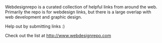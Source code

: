 Webdesignrepo is a curated collection of helpful links from around the web. Primarily the repo is for webdesign links, but there is a large overlap with web development and graphic design.

Help out by submitting links :)

Check out the list at http://www.webdesignrepo.com